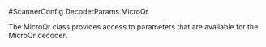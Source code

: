 #ScannerConfig.DecoderParams.MicroQr

The MicroQr class provides access to parameters that are available
 for the MicroQr decoder.



